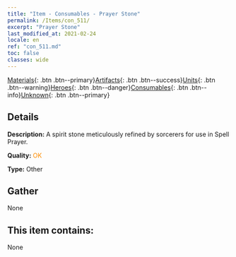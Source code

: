 ```yaml
---
title: "Item - Consumables - Prayer Stone"
permalink: /Items/con_511/
excerpt: "Prayer Stone"
last_modified_at: 2021-02-24
locale: en
ref: "con_511.md"
toc: false
classes: wide
---
```

 [Materials](/Items/){: .btn .btn--primary}[Artifacts](/Items/Artifacts/){: .btn .btn--success}[Units](/Items/Units/){: .btn .btn--warning}[Heroes](/Items/Heroes/){: .btn .btn--danger}[Consumables](/Items/Consumables/){: .btn .btn--info}[Unknown](/Items/Unknown/){: .btn .btn--primary}

## Details
 **Description:** A spirit stone meticulously refined by sorcerers for use in Spell Prayer.

 **Quality:** <span style="color: #FF8C00">OK</span>

 **Type:** Other

## Gather

  None

## This item contains:

  None

